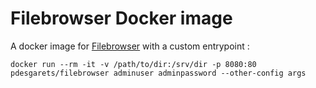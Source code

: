 # Filebrowser Docker image

A docker image for [Filebrowser](https://filebrowser.org/) with a custom entrypoint :
```shell
docker run --rm -it -v /path/to/dir:/srv/dir -p 8080:80 pdesgarets/filebrowser adminuser adminpassword --other-config args
```

